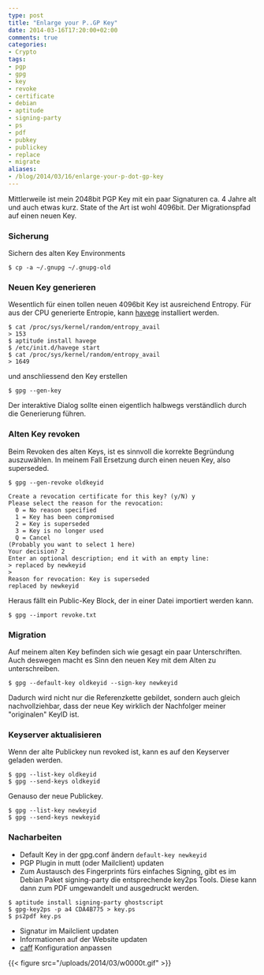 ```yaml
---
type: post
title: "Enlarge your P..GP Key"
date: 2014-03-16T17:20:00+02:00
comments: true
categories:
- Crypto
tags:
- pgp
- gpg
- key
- revoke
- certificate
- debian
- aptitude
- signing-party
- ps
- pdf
- pubkey
- publickey
- replace
- migrate
aliases:
- /blog/2014/03/16/enlarge-your-p-dot-gp-key
---
```


Mittlerweile ist mein 2048bit PGP Key mit ein paar Signaturen
ca. 4 Jahre alt und auch etwas kurz. State of the Art ist wohl 4096bit.
Der Migrationspfad auf einen neuen Key.

### Sicherung

Sichern des alten Key Environments

    $ cp -a ~/.gnupg ~/.gnupg-old

### Neuen Key generieren

Wesentlich für einen tollen neuen 4096bit Key ist ausreichend Entropy.
Für aus der CPU generierte Entropie, kann
[havege](http://www.irisa.fr/caps/projects/hipsor/) installiert werden.

    $ cat /proc/sys/kernel/random/entropy_avail
    > 153
    $ aptitude install havege
    $ /etc/init.d/havege start
    $ cat /proc/sys/kernel/random/entropy_avail
    > 1649

und anschliessend den Key erstellen

    $ gpg --gen-key

Der interaktive Dialog sollte einen eigentlich halbwegs verständlich durch die
Generierung führen.

### Alten Key revoken

Beim Revoken des alten Keys, ist es sinnvoll die korrekte Begründung
auszuwählen. In meinem Fall Ersetzung durch einen neuen Key, also superseded.

```
$ gpg --gen-revoke oldkeyid

Create a revocation certificate for this key? (y/N) y
Please select the reason for the revocation:
  0 = No reason specified
  1 = Key has been compromised
  2 = Key is superseded
  3 = Key is no longer used
  Q = Cancel
(Probably you want to select 1 here)
Your decision? 2
Enter an optional description; end it with an empty line:
> replaced by newkeyid
>
Reason for revocation: Key is superseded
replaced by newkeyid
```

Heraus fällt ein Public-Key Block, der in einer Datei importiert werden kann.

    $ gpg --import revoke.txt

### Migration

Auf meinem alten Key befinden sich wie gesagt ein paar Unterschriften. Auch
deswegen macht es Sinn den neuen Key mit dem Alten zu unterschreiben.

    $ gpg --default-key oldkeyid --sign-key newkeyid

Dadurch wird nicht nur die Referenzkette gebildet, sondern auch gleich
nachvollziehbar, dass der neue Key wirklich der Nachfolger meiner "originalen"
KeyID ist.

### Keyserver aktualisieren

Wenn der alte Publickey nun revoked ist, kann es auf den Keyserver geladen
werden.

    $ gpg --list-key oldkeyid
    $ gpg --send-keys oldkeyid

Genauso der neue Publickey.

    $ gpg --list-key newkeyid
    $ gpg --send-keys newkeyid

### Nacharbeiten

* Default Key in der gpg.conf ändern `default-key newkeyid`
* PGP Plugin in mutt (oder Mailclient) updaten
* Zum Austausch des Fingerprints fürs einfaches Signing, gibt es im Debian Paket
  signing-party die entsprechende key2ps Tools. Diese kann dann zum PDF
  umgewandelt und ausgedruckt werden.

```
$ aptitude install signing-party ghostscript
$ gpg-key2ps -p a4 CDA4B775 > key.ps
$ ps2pdf key.ps
```

* Signatur im Mailclient updaten
* Informationen auf der Website updaten
* [caff](https://wiki.debian.org/caff) Konfiguration anpassen

{{< figure src="/uploads/2014/03/w0000t.gif" >}}
